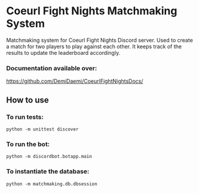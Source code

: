 # Coeurl Fight Nights Matchmaking System

Matchmaking system for Coeurl Fight Nights Discord server. Used to create a match for two players to play against each other. It keeps track of the results to update the leaderboard accordingly.

### Documentation available over:
https://github.com/DemiDaemi/CoeurlFightNightsDocs/

## How to use

### To run tests: 
```
python -m unittest discover
```

### To run the bot:
```
python -m discordbot.botapp.main
```

### To instantiate the database:
```
python -m matchmaking.db.dbsession
```

